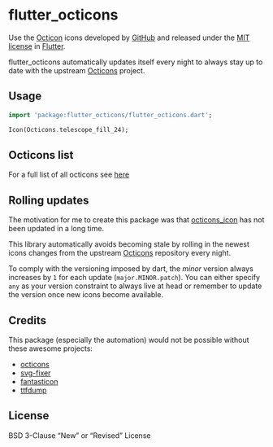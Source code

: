 # flutter_octicons

Use the [Octicon](https://github.com/primer/octicons) icons developed by [GitHub](https://github.com) and released under the [MIT license](https://github.com/primer/octicons/blob/main/LICENSE) in [Flutter](https://flutter.dev).

flutter_octicons automatically updates itself every night to always stay up to date with the upstream [Octicons](https://github.com/primer/octicons) project.

## Usage

```dart
import 'package:flutter_octicons/flutter_octicons.dart';

Icon(Octicons.telescope_fill_24);
```

## Octicons list

For a full list of all octicons see [here](https://primer.github.io/octicons)

## Rolling updates

The motivation for me to create this package was that [octicons_icon](https://pub.dev/packages/octicons_icon) 
has not been updated in a long time.

This library automatically avoids becoming stale by rolling in the newest icons changes
from the upstream [Octicons](https://github.com/primer/octicons) repository every night.

To comply with the versioning imposed by dart, the _minor_ version always increases by `1`
for each update (`major.MINOR.patch`).
You can either specify `any` as your version constraint to always live at head
or remember to update the version once new icons become available.

## Credits

This package (especially the automation) would not be possible without these awesome projects:
- [octicons](https://github.com/primer/octicons)
- [svg-fixer](https://github.com/oslllo/svg-fixer)
- [fantasticon](https://github.com/tancredi/fantasticon)
- [ttfdump](https://github.com/debian-tex/texlive-bin/tree/master/texk/ttfdump)

## License

BSD 3-Clause “New” or “Revised” License
